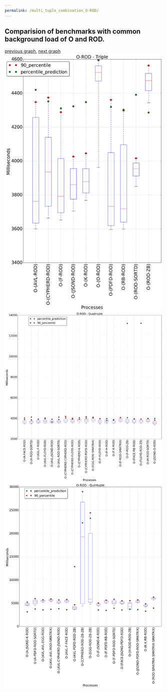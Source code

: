 ```yaml
---
permalink: /multi_tuple_combination_O-ROD/
---
```



## Comparision of benchmarks with common background load of O and ROD.

[previous graph](../multi_tuple_combination_O-RB/), [next graph](../multi_tuple_combination_O-SMATRIX/)
![graph figure](./images/triple/O/O-ROD_box.png)![graph figure](./images/quadruple/O/O-ROD_box.png)![graph figure](./images/quintuple/O/O-ROD_box.png)